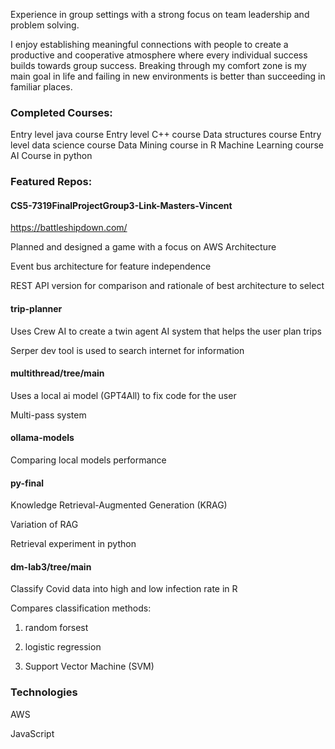 Experience in group settings with a strong focus on team leadership and problem solving. 

I enjoy establishing meaningful connections with people to create a productive and cooperative atmosphere where every individual success builds towards group success. Breaking through my comfort zone is my main goal in life and failing in new environments is better than succeeding in familiar places.


### Completed Courses: 

Entry level java course 
Entry level C++ course 
Data structures course 
Entry level data science course 
Data Mining course in R 
Machine Learning course 
AI Course in python

### Featured Repos:

#### CS5-7319FinalProjectGroup3-Link-Masters-Vincent

https://battleshipdown.com/

Planned and designed a game with a focus on AWS Architecture

Event bus architecture for feature independence 

REST API version for comparison and rationale of best architecture to select 


#### trip-planner

Uses Crew AI to create a twin agent AI system that helps the user plan trips

Serper dev tool is used to search internet for information


#### multithread/tree/main

Uses a local ai model (GPT4All) to fix code for the user

Multi-pass system

#### ollama-models

Comparing local models performance

#### py-final

Knowledge Retrieval-Augmented Generation (KRAG) 

Variation of RAG 

Retrieval experiment in python 

#### dm-lab3/tree/main

Classify Covid data into high and low infection rate in R 

Compares classification methods: 

  1) random forsest

  2) logistic regression

  3) Support Vector Machine (SVM)

### Technologies

AWS 

JavaScript 







<!--
**MaxDLink/MaxDLink** is a ✨ _special_ ✨ repository because its `README.md` (this file) appears on your GitHub profile.

Here are some ideas to get you started:

- 🔭 I’m currently working on ...
- 🌱 I’m currently learning ...
- 👯 I’m looking to collaborate on ...
- 🤔 I’m looking for help with ...
- 💬 Ask me about ...
- 📫 How to reach me: ...
- 😄 Pronouns: ...
- ⚡ Fun fact: ...
-->
